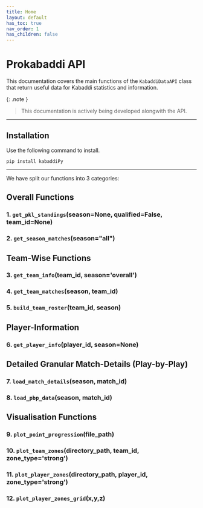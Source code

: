 ```yaml
---
title: Home
layout: default
has_toc: true
nav_order: 1
has_children: false
---
```



# Prokabaddi API

This documentation covers the main functions of the `KabaddiDataAPI` class that return useful data for Kabaddi statistics and information.

{: .note }
> This documentation is actively being developed alongwith the API.



---

## Installation 
Use the following command to install.

```shell
pip install kabaddiPy
```

---

We have split our functions into 3 categories:

## Overall Functions
  ### 1. `get_pkl_standings`(season=None, qualified=False, team_id=None)
  
  ### 2. `get_season_matches`(season="all")

## Team-Wise Functions
  
  ### 3. `get_team_info`(team_id, season='overall')

  ### 4. `get_team_matches`(season, team_id)

  ### 5. `build_team_roster`(team_id, season)

## Player-Information
  
  ### 6. `get_player_info`(player_id, season=None)


## Detailed Granular Match-Details (Play-by-Play)
  
  ### 7. `load_match_details`(season, match_id)

  ### 8. `load_pbp_data`(season, match_id)


## Visualisation Functions
  
  ### 9. `plot_point_progression`(file_path)

  ### 10. `plot_team_zones`(directory_path, team_id, zone_type='strong')

  ### 11. `plot_player_zones`(directory_path, player_id, zone_type='strong')

  ### 12. `plot_player_zones_grid`(x,y,z)


